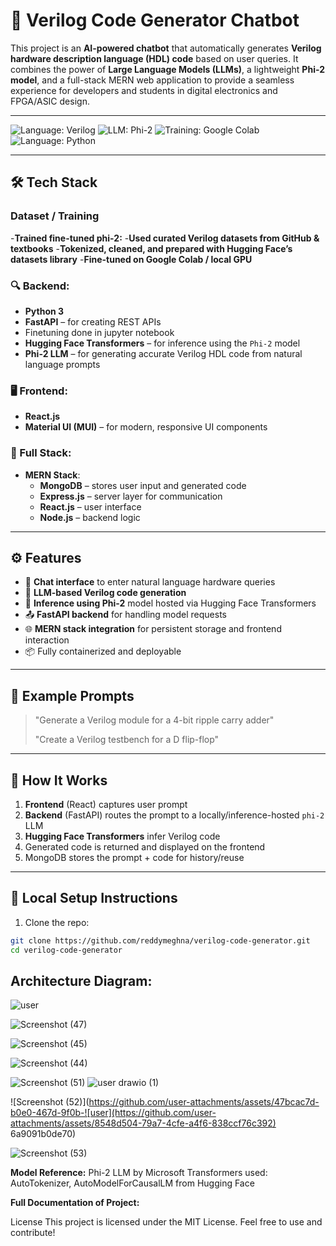 # 🤖 Verilog Code Generator Chatbot

This project is an **AI-powered chatbot** that automatically generates **Verilog hardware description language (HDL) code** based on user queries. It combines the power of **Large Language Models (LLMs)**, a lightweight **Phi-2 model**, and a full-stack MERN web application to provide a seamless experience for developers and students in digital electronics and FPGA/ASIC design.

---

![Language: Verilog](https://img.shields.io/badge/Language-Verilog-red?style=for-the-badge)
![LLM: Phi-2](https://img.shields.io/badge/LLM-Phi--2-5D3FD3?style=for-the-badge)
![Training: Google Colab](https://img.shields.io/badge/Finetuned%20On-Google%20Colab-FFCE00?style=for-the-badge&logo=google-colab&logoColor=black)
![Language: Python](https://img.shields.io/badge/Language-Python-3776AB?style=for-the-badge&logo=python&logoColor=white)

---

## 🛠️ Tech Stack



### Dataset / Training 
-**Trained fine-tuned phi-2:**
-**Used curated Verilog datasets from GitHub & textbooks**
-**Tokenized, cleaned, and prepared with Hugging Face’s datasets library**
-**Fine-tuned on Google Colab / local GPU**

### 🔍 Backend:
- **Python 3**
- **FastAPI** – for creating REST APIs
- Finetuning done in jupyter notebook
- **Hugging Face Transformers** – for inference using the `Phi-2` model
- **Phi-2 LLM** – for generating accurate Verilog HDL code from natural language prompts

### 🖥️ Frontend:
- **React.js**
- **Material UI (MUI)** – for modern, responsive UI components

### 🧠 Full Stack:
- **MERN Stack**:
  - **MongoDB** – stores user input and generated code
  - **Express.js** – server layer for communication
  - **React.js** – user interface
  - **Node.js** – backend logic

---

## ⚙️ Features

- 🧾 **Chat interface** to enter natural language hardware queries
- 🔁 **LLM-based Verilog code generation**
- 🧠 **Inference using Phi-2** model hosted via Hugging Face Transformers
- 📤 **FastAPI backend** for handling model requests
- 🌐 **MERN stack integration** for persistent storage and frontend interaction
- 📦 Fully containerized and deployable

---

## 💬 Example Prompts

> "Generate a Verilog module for a 4-bit ripple carry adder"  
>  
> "Create a Verilog testbench for a D flip-flop"

---

## 🚀 How It Works

1. **Frontend** (React) captures user prompt
2. **Backend** (FastAPI) routes the prompt to a locally/inference-hosted `phi-2` LLM
3. **Hugging Face Transformers** infer Verilog code
4. Generated code is returned and displayed on the frontend
5. MongoDB stores the prompt + code for history/reuse

---

## 🧪 Local Setup Instructions

1. Clone the repo:

```bash
git clone https://github.com/reddymeghna/verilog-code-generator.git
cd verilog-code-generator
```
## Architecture Diagram:
![user](https://github.com/user-attachments/assets/68e9a590-b612-46c4-9e01-9dd68020c636)

![Screenshot (47)](https://github.com/user-attachments/assets/2244e7f0-7d7c-4347-ac39-fd1f0fc3031e)


![Screenshot (45)](https://github.com/user-attachments/assets/10a39432-e945-4ec6-9771-0c23bbf370cd)



![Screenshot (44)](https://github.com/user-attachments/assets/902b89b5-dc08-40eb-9508-36a756be5f80)



![Screenshot (51)](https://github.com/user-attachments/assets/bd1ebdee-3f0c-40f4-8481-4525931f6aaf)
![user drawio (1)](https://github.com/user-attachments/assets/5a4ad8ab-1c03-4909-aca1-213f33ac45a2)



![Screenshot (52)](https://github.com/user-attachments/assets/47bcac7d-b0e0-467d-9f0b-![user](https://github.com/user-attachments/assets/8548d504-79a7-4cfe-a4f6-838ccf76c392)
6a9091b0de70)


![Screenshot (53)](https://github.com/user-attachments/assets/768ef7ad-ca7c-4d07-bcde-4358542ceba8)



**Model Reference:**
Phi-2 LLM by Microsoft
Transformers used: AutoTokenizer, AutoModelForCausalLM from Hugging Face


**Full Documentation of Project:** 


License
This project is licensed under the MIT License. Feel free to use and contribute!
